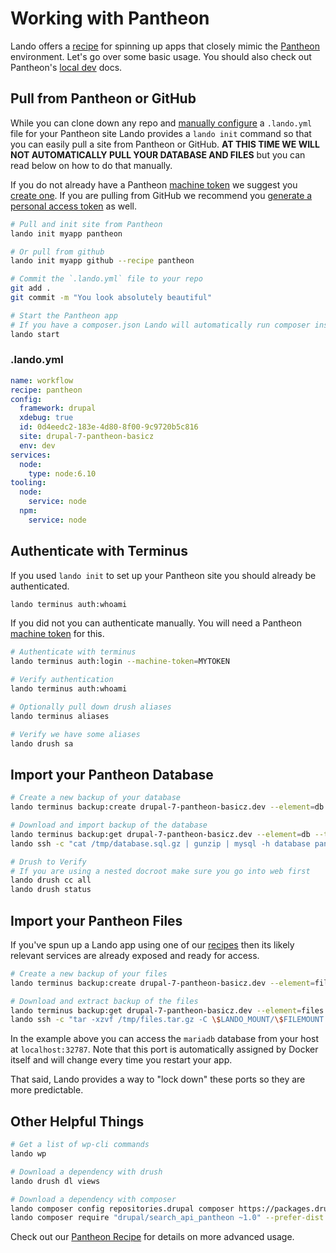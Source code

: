 Working with Pantheon
=====================

Lando offers a [recipe](./../recipes/pantheon.md) for spinning up apps that closely mimic the [Pantheon](http://pantheon.io) environment. Let's go over some basic usage. You should also check out Pantheon's [local dev](https://pantheon.io/docs/local-development/) docs.

Pull from Pantheon or GitHub
----------------------------

While you can clone down any repo and [manually configure](./../recipes/pantheon.md) a `.lando.yml` file for your Pantheon site Lando provides a `lando init` command so that you can easily pull a site from Pantheon or GitHub. **AT THIS TIME WE WILL NOT AUTOMATICALLY PULL YOUR DATABASE AND FILES** but you can read below on how to do that manually.

If you do not already have a Pantheon [machine token](https://pantheon.io/docs/machine-tokens/) we suggest you [create one](https://pantheon.io/docs/machine-tokens/). If you are pulling from GitHub we recommend you [generate a personal access token](./../cli/init.md#github) as well.

```bash
# Pull and init site from Pantheon
lando init myapp pantheon

# Or pull from github
lando init myapp github --recipe pantheon

# Commit the `.lando.yml` file to your repo
git add .
git commit -m "You look absolutely beautiful"

# Start the Pantheon app
# If you have a composer.json Lando will automatically run composer install
lando start
```

### .lando.yml

```yml
name: workflow
recipe: pantheon
config:
  framework: drupal
  xdebug: true
  id: 0d4eedc2-183e-4d80-8f00-9c9720b5c816
  site: drupal-7-pantheon-basicz
  env: dev
services:
  node:
    type: node:6.10
tooling:
  node:
    service: node
  npm:
    service: node
```

Authenticate with Terminus
--------------------------

If you used `lando init` to set up your Pantheon site you should already be authenticated.

```bash
lando terminus auth:whoami
```

If you did not you can authenticate manually. You will need a Pantheon [machine token](https://pantheon.io/docs/machine-tokens/) for this.

```bash
# Authenticate with terminus
lando terminus auth:login --machine-token=MYTOKEN

# Verify authentication
lando terminus auth:whoami

# Optionally pull down drush aliases
lando terminus aliases

# Verify we have some aliases
lando drush sa
```

Import your Pantheon Database
-----------------------------

```bash
# Create a new backup of your database
lando terminus backup:create drupal-7-pantheon-basicz.dev --element=db

# Download and import backup of the database
lando terminus backup:get drupal-7-pantheon-basicz.dev --element=db --to=/tmp/database.sql.gz
lando ssh -c "cat /tmp/database.sql.gz | gunzip | mysql -h database pantheon"

# Drush to Verify
# If you are using a nested docroot make sure you go into web first
lando drush cc all
lando drush status
```

Import your Pantheon Files
--------------------------

If you've spun up a Lando app using one of our [recipes](./../config/recipes.md) then its likely relevant services are already exposed and ready for access.

```bash
# Create a new backup of your files
lando terminus backup:create drupal-7-pantheon-basicz.dev --element=files

# Download and extract backup of the files
lando terminus backup:get drupal-7-pantheon-basicz.dev --element=files --to=/tmp/files.tar.gz
lando ssh -c "tar -xzvf /tmp/files.tar.gz -C \$LANDO_MOUNT/\$FILEMOUNT --strip-components 1"
```

In the example above you can access the `mariadb` database from your host at `localhost:32787`. Note that this port is automatically assigned by Docker itself and will change every time you restart your app.

That said, Lando provides a way to "lock down" these ports so they are more predictable.

Other Helpful Things
--------------------

```bash
# Get a list of wp-cli commands
lando wp

# Download a dependency with drush
lando drush dl views

# Download a dependency with composer
lando composer config repositories.drupal composer https://packages.drupal.org/8
lando composer require "drupal/search_api_pantheon ~1.0" --prefer-dist
```

Check out our [Pantheon Recipe](./../recipes/pantheon.md) for details on more advanced usage.
